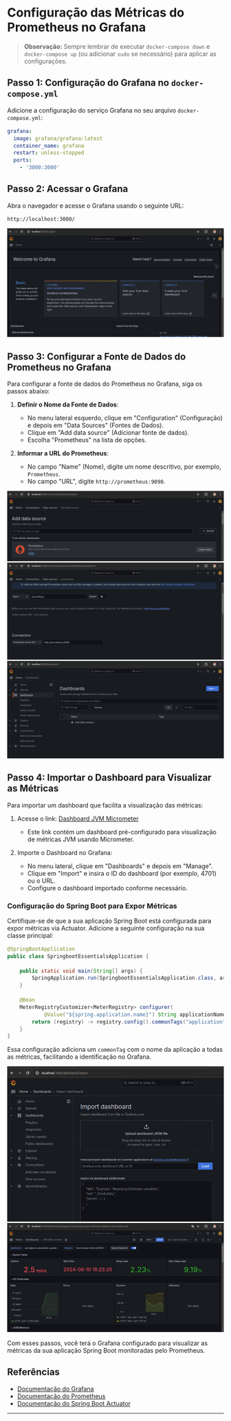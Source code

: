 
# Configuração das Métricas do Prometheus no Grafana

> **Observação:** Sempre lembrar de executar `docker-compose down` e `docker-compose up` (ou adicionar `sudo` se necessário) para aplicar as configurações.

## Passo 1: Configuração do Grafana no `docker-compose.yml`

Adicione a configuração do serviço Grafana no seu arquivo `docker-compose.yml`:

```yaml
grafana:
  image: grafana/grafana:latest
  container_name: grafana
  restart: unless-stopped
  ports:
    - '3000:3000'
```

## Passo 2: Acessar o Grafana

Abra o navegador e acesse o Grafana usando o seguinte URL:

```
http://localhost:3000/
```

![Tela de Login do Grafana](img/grafana-01.png)

## Passo 3: Configurar a Fonte de Dados do Prometheus no Grafana

Para configurar a fonte de dados do Prometheus no Grafana, siga os passos abaixo:

1. **Definir o Nome da Fonte de Dados**:
    - No menu lateral esquerdo, clique em "Configuration" (Configuração) e depois em "Data Sources" (Fontes de Dados).
    - Clique em "Add data source" (Adicionar fonte de dados).
    - Escolha "Prometheus" na lista de opções.

2. **Informar a URL do Prometheus**:
    - No campo "Name" (Nome), digite um nome descritivo, por exemplo, `Prometheus`.
    - No campo "URL", digite `http://prometheus:9090`.

![Configuração da Fonte de Dados no Grafana](img/grafana-02.png)
![Configuração da Fonte de Dados no Grafana](img/grafana-03.png)
![Configuração da Fonte de Dados no Grafana](img/grafana-04.png)

## Passo 4: Importar o Dashboard para Visualizar as Métricas

Para importar um dashboard que facilita a visualização das métricas:

1. Acesse o link: [Dashboard JVM Micrometer](https://grafana.com/grafana/dashboards/4701-jvm-micrometer/)
    - Este link contém um dashboard pré-configurado para visualização de métricas JVM usando Micrometer.

2. Importe o Dashboard no Grafana:
    - No menu lateral, clique em "Dashboards" e depois em "Manage".
    - Clique em "Import" e insira o ID do dashboard (por exemplo, 4701) ou o URL.
    - Configure o dashboard importado conforme necessário.

### Configuração do Spring Boot para Expor Métricas

Certifique-se de que a sua aplicação Spring Boot está configurada para expor métricas via Actuator. Adicione a seguinte configuração na sua classe principal:

```java
@SpringBootApplication
public class SpringbootEssentialsApplication {

    public static void main(String[] args) {
        SpringApplication.run(SpringbootEssentialsApplication.class, args);
    }

    @Bean
    MeterRegistryCustomizer<MeterRegistry> configurer(
            @Value("${spring.application.name}") String applicationName) {
        return (registry) -> registry.config().commonTags("application", applicationName);
    }
}
```

Essa configuração adiciona um `commonTag` com o nome da aplicação a todas as métricas, facilitando a identificação no Grafana.

![Dashboard Importado no Grafana](img/grafana-05.png)
![Exemplo de Visualização de Métricas no Grafana](img/grafana-metricas.png)

Com esses passos, você terá o Grafana configurado para visualizar as métricas da sua aplicação Spring Boot monitoradas pelo Prometheus.

## Referências

- [Documentação do Grafana](https://grafana.com/docs/grafana/latest/)
- [Documentação do Prometheus](https://prometheus.io/docs/introduction/overview/)
- [Documentação do Spring Boot Actuator](https://docs.spring.io/spring-boot/docs/current/reference/html/actuator.html)

---
